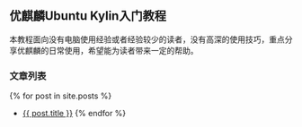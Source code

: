## 优麒麟Ubuntu Kylin入门教程

本教程面向没有电脑使用经验或者经验较少的读者，没有高深的使用技巧，重点分享优麒麟的日常使用，希望能为读者带来一定的帮助。

### 文章列表

{% for post in site.posts %}
* <a target="_blank" href="{{ site.baseurl }}{{ post.url }}">{{ post.title }}</a>
{% endfor %}